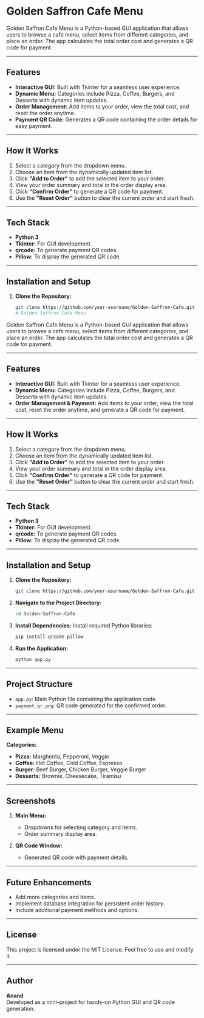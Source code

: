 # Golden Saffron Cafe Menu

Golden Saffron Cafe Menu is a Python-based GUI application that allows users to browse a cafe menu, select items from different categories, and place an order. The app calculates the total order cost and generates a QR code for payment.

---

## Features
- **Interactive GUI:** Built with Tkinter for a seamless user experience.
- **Dynamic Menu:** Categories include Pizza, Coffee, Burgers, and Desserts with dynamic item updates.
- **Order Management:** Add items to your order, view the total cost, and reset the order anytime.
- **Payment QR Code:** Generates a QR code containing the order details for easy payment.

---

## How It Works
1. Select a category from the dropdown menu.
2. Choose an item from the dynamically updated item list.
3. Click **"Add to Order"** to add the selected item to your order.
4. View your order summary and total in the order display area.
5. Click **"Confirm Order"** to generate a QR code for payment.
6. Use the **"Reset Order"** button to clear the current order and start fresh.

---

## Tech Stack
- **Python 3**
- **Tkinter:** For GUI development.
- **qrcode:** To generate payment QR codes.
- **Pillow:** To display the generated QR code.

---

## Installation and Setup
1. **Clone the Repository:**
   ```bash
   git clone https://github.com/your-username/Golden-Saffron-Cafe.git
   # Golden Saffron Cafe Menu

Golden Saffron Cafe Menu is a Python-based GUI application that allows users to browse a cafe menu, select items from different categories, and place an order. The app calculates the total order cost and generates a QR code for payment.

---

## Features
- **Interactive GUI:** Built with Tkinter for a seamless user experience.
- **Dynamic Menu:** Categories include Pizza, Coffee, Burgers, and Desserts with dynamic item updates.
- **Order Management & Payment:** Add items to your order, view the total cost, reset the order anytime, and generate a QR code for payment.

---

## How It Works
1. Select a category from the dropdown menu.
2. Choose an item from the dynamically updated item list.
3. Click **"Add to Order"** to add the selected item to your order.
4. View your order summary and total in the order display area.
5. Click **"Confirm Order"** to generate a QR code for payment.
6. Use the **"Reset Order"** button to clear the current order and start fresh.

---

## Tech Stack
- **Python 3**
- **Tkinter:** For GUI development.
- **qrcode:** To generate payment QR codes.
- **Pillow:** To display the generated QR code.

---

## Installation and Setup
1. **Clone the Repository:**
   ```bash
   git clone https://github.com/your-username/Golden-Saffron-Cafe.git
   ```
2. **Navigate to the Project Directory:**
   ```bash
   cd Golden-Saffron-Cafe
   ```
3. **Install Dependencies:**
   Install required Python libraries:
   ```bash
   pip install qrcode pillow
   ```
4. **Run the Application:**
   ```bash
   python app.py
   ```

---

## Project Structure
- `app.py`: Main Python file containing the application code.
- `payment_qr.png`: QR code generated for the confirmed order.

---

## Example Menu
**Categories:**
- **Pizza:** Margherita, Pepperoni, Veggie
- **Coffee:** Hot Coffee, Cold Coffee, Espresso
- **Burger:** Beef Burger, Chicken Burger, Veggie Burger
- **Desserts:** Brownie, Cheesecake, Tiramisu

---

## Screenshots
1. **Main Menu:**
   - Dropdowns for selecting category and items.
   - Order summary display area.

2. **QR Code Window:**
   - Generated QR code with payment details.

---

## Future Enhancements
- Add more categories and items.
- Implement database integration for persistent order history.
- Include additional payment methods and options.

---

## License
This project is licensed under the MIT License. Feel free to use and modify it.

---

## Author
**Anand**  
Developed as a mini-project for hands-on Python GUI and QR code generation.

   
